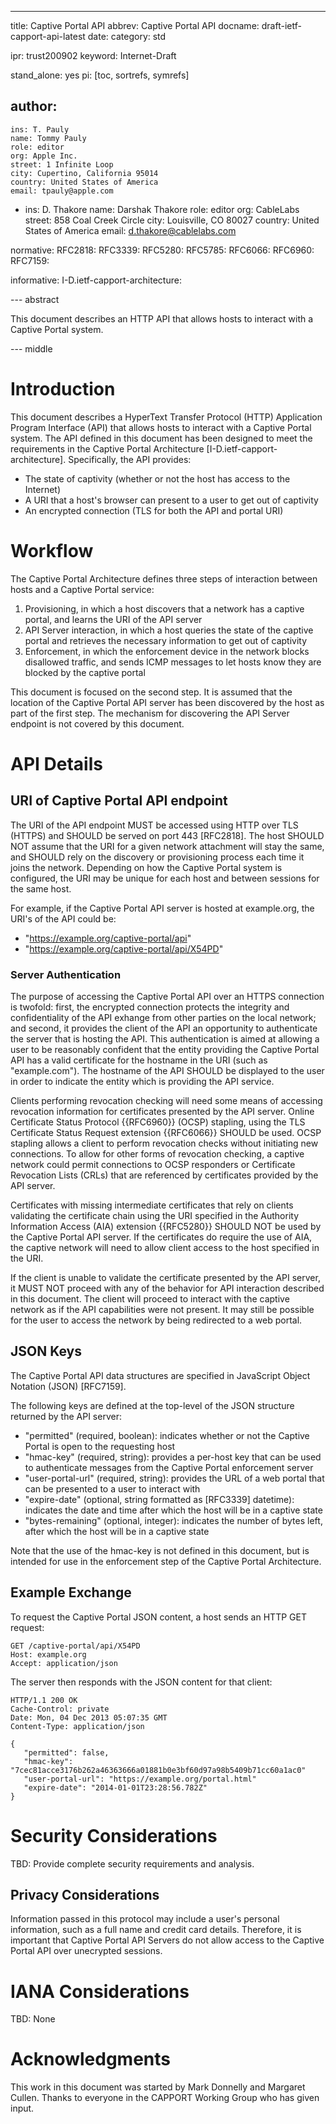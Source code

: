 ---
title: Captive Portal API
abbrev: Captive Portal API
docname: draft-ietf-capport-api-latest
date:
category: std

ipr: trust200902
keyword: Internet-Draft

stand_alone: yes
pi: [toc, sortrefs, symrefs]

author:
  -
    ins: T. Pauly
    name: Tommy Pauly
    role: editor
    org: Apple Inc.
    street: 1 Infinite Loop
    city: Cupertino, California 95014
    country: United States of America
    email: tpauly@apple.com
  -
    ins: D. Thakore
    name: Darshak Thakore
    role: editor
    org: CableLabs
    street: 858 Coal Creek Circle
    city: Louisville, CO 80027
    country: United States of America
    email: d.thakore@cablelabs.com

normative:
    RFC2818:
    RFC3339:
    RFC5280:
    RFC5785:
    RFC6066:
    RFC6960:
    RFC7159:

informative:
    I-D.ietf-capport-architecture:

--- abstract

This document describes an HTTP API that allows hosts to interact with a Captive Portal system.

--- middle

# Introduction

This document describes a HyperText Transfer Protocol (HTTP) Application Program Interface (API) that allows hosts to interact with a Captive Portal system. The API defined in this document has been designed to meet the requirements in the Captive Portal Architecture [I-D.ietf-capport-architecture]. Specifically, the API provides:

- The state of captivity (whether or not the host has access to the Internet)
- A URI that a host's browser can present to a user to get out of captivity
- An encrypted connection (TLS for both the API and portal URI)

# Workflow

The Captive Portal Architecture defines three steps of interaction between hosts and a Captive Portal service:

1. Provisioning, in which a host discovers that a network has a captive portal, and learns the URI of the API server
2. API Server interaction, in which a host queries the state of the captive portal and retrieves the necessary information to get out of captivity
3. Enforcement, in which the enforcement device in the network blocks disallowed traffic, and sends ICMP messages to let hosts know they are blocked by the captive portal

This document is focused on the second step. It is assumed that the location of the Captive Portal API server has been discovered by the host as part of the first step. The mechanism for discovering the API Server endpoint is not covered by this document.

# API Details

## URI of Captive Portal API endpoint

The URI of the API endpoint MUST be accessed using HTTP over TLS (HTTPS) and SHOULD be served on port 443 [RFC2818].
The host SHOULD NOT assume that the URI for a given network attachment will stay the same, and SHOULD rely on the discovery or provisioning process each time it joins the network. Depending on how the Captive Portal system is configured, the URI may be unique for each host and between sessions for the same host.

For example, if the Captive Portal API server is hosted at example.org, the URI's of the API could be:

  - "https://example.org/captive-portal/api"
  - "https://example.org/captive-portal/api/X54PD"
  
### Server Authentication

The purpose of accessing the Captive Portal API over an HTTPS connection is twofold: first, the encrypted connection protects the integrity and confidentiality of the API exhange from other parties on the local network; and second, it provides the client of the API an opportunity to authenticate the server that is hosting the API. This authentication is aimed at allowing a user to be reasonably confident that the entity providing the Captive Portal API has a valid certificate for the hostname in the URI (such as "example.com"). The hostname of the API SHOULD be displayed to the user in order to indicate the entity which is providing the API service.

Clients performing revocation checking will need some means of accessing revocation information for certificates presented by the API server. Online Certificate Status Protocol {{RFC6960}} (OCSP) stapling, using the TLS Certificate Status Request extension {{RFC6066}} SHOULD be used. OCSP stapling allows a client to perform revocation checks without initiating new connections. To allow for other forms of revocation checking, a captive network could permit connections to OCSP responders or Certificate Revocation Lists (CRLs) that are referenced by certificates provided by the API server.

Certificates with missing intermediate certificates that rely on clients validating the certificate chain using the URI specified in the Authority Information Access (AIA) extension {{RFC5280}} SHOULD NOT be used by the Captive Portal API server. If the certificates do require the use of AIA, the captive network will need to allow client access to the host specified in the URI.

If the client is unable to validate the certificate presented by the API server, it MUST NOT proceed with any of the behavior for API interaction described in this document. The client will proceed to interact with the captive network as if the API capabilities were not present. It may still be possible for the user to access the network by being redirected to a web portal.

## JSON Keys

The Captive Portal API data structures are specified in JavaScript Object Notation (JSON) [RFC7159].

The following keys are defined at the top-level of the JSON structure returned by the API server:

- "permitted" (required, boolean): indicates whether or not the Captive Portal is open to the requesting host
- "hmac-key" (required, string): provides a per-host key that can be used to authenticate messages from the Captive Portal enforcement server
- "user-portal-url" (required, string): provides the URL of a web portal that can be presented to a user to interact with
- "expire-date" (optional, string formatted as [RFC3339] datetime): indicates the date and time after which the host will be in a captive state
- "bytes-remaining" (optional, integer): indicates the number of bytes left, after which the host will be in a captive state

Note that the use of the hmac-key is not defined in this document, but is intended for use in the enforcement step of the Captive Portal Architecture.

## Example Exchange

To request the Captive Portal JSON content, a host sends an HTTP GET request:

~~~~~~~~~~
GET /captive-portal/api/X54PD
Host: example.org
Accept: application/json

~~~~~~~~~~

The server then responds with the JSON content for that client:

~~~~~~~~~~
HTTP/1.1 200 OK
Cache-Control: private
Date: Mon, 04 Dec 2013 05:07:35 GMT
Content-Type: application/json

{
   "permitted": false,
   "hmac-key": "7cec81acce3176b262a46363666a01881b0e3bf60d97a98b5409b71cc60a1ac0"
   "user-portal-url": "https://example.org/portal.html"
   "expire-date": "2014-01-01T23:28:56.782Z"
}
~~~~~~~~~~

# Security Considerations

TBD: Provide complete security requirements and analysis.

## Privacy Considerations

Information passed in this protocol may include a user's personal information, such as a full name and credit card details. Therefore, it is important that Captive Portal API Servers do not allow access to the Captive Portal API over unecrypted sessions.

# IANA Considerations

TBD: None

# Acknowledgments

This work in this document was started by Mark Donnelly and Margaret Cullen. Thanks to everyone in the CAPPORT Working Group who has given input.
